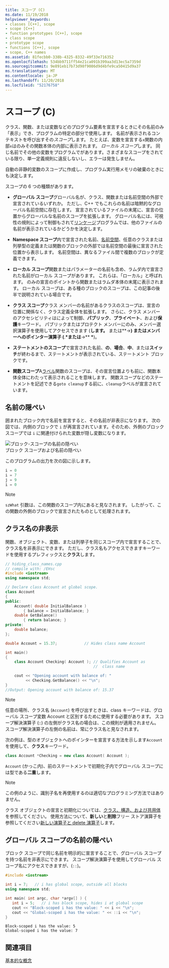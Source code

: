 ```yaml
---
title: スコープ (C)
ms.date: 11/19/2018
helpviewer_keywords:
- classes [C++], scope
- scope [C++]
- function prototypes [C++], scope
- class scope
- prototype scope
- functions [C++], scope
- scope, C++ names
ms.assetid: 81fecbb0-338b-4325-8332-49f33e716352
ms.openlocfilehash: 534bb9711ff54e21ca091b399aa3d13ec5a7359d
ms.sourcegitcommit: 9e891eb17b73d98f9086d9d4bfe9ca50415d9a37
ms.translationtype: MT
ms.contentlocale: ja-JP
ms.lasthandoff: 11/20/2018
ms.locfileid: "52176758"
---
```

# <a name="scope-c"></a>スコープ (C)

クラス、関数、または変数などのプログラム要素を宣言するときにその名前のみ「表示」でき、プログラムの特定の部分で使用します。 名前が表示されるコンテキストを呼び出すその*スコープ*します。 たとえば、変数を宣言する`x`関数の内部`x`はのみその関数本体の内部に表示されます。 *ローカル スコープ*します。 同じ名前でその他の変数をプログラムでがあります。さまざまなスコープをされている限り、単一定義規則に違反しないし、エラーは発生しません。

自動の非静的変数のスコープに作成し、プログラム実行用メモリの破棄のときにも決定します。

スコープの 6 つの種類があります。

- **グローバル スコープ**グローバル名が、クラス、関数または名前空間の外部で宣言されているいずれか。 ただし、C++ でもこれらの名前は暗黙的なグローバル名前空間に存在します。 宣言されているファイルの末尾に、宣言の位置からグローバルな名前のスコープを拡張します。 グローバル名には、可視性の規則によって制御もされて[リンケージ](program-and-linkage-cpp.md)プログラムでは、他のファイルの名前が表示されているかどうかを決定します。

- **Namespace スコープ**内で宣言された名前、[名前空間](namespaces-cpp.md)、任意のクラスまたは列挙型の定義または関数のブロックの外部では名前空間の最後に宣言された位置から表示します。 名前空間は、異なるファイル間で複数のブロックが定義できます。

- **ローカル スコープ**関数またはパラメーターの名前も含め、ラムダ内で宣言された名前がローカル スコープがあります。 これらは、「ローカル」と呼ばれます。 のみの宣言のポイントから関数またはラムダ本体の末尾に表示されます。 ローカル スコープは、ある種のブロックのスコープは、この記事の後半で説明されている場合です。

- **クラス スコープ**クラス メンバーの名前があるクラスのスコープは、宣言の位置に関係なく、クラス定義全体を拡張します。 さらに、クラス メンバーのアクセシビリティはによって制御、**パブリック**、**プライベート**、および**保護**キーワード。 パブリックまたはプロテクト メンバーにのみ、メンバー選択演算子を使用してアクセスできます (**します。** または**->**) またはメンバーへのポインター演算子 (**.**<strong>\*</strong>または**->** <strong>\*</strong>)。

- **ステートメントのスコープ**で宣言された名前、**の**、**場合**、**中**、または**スイッチ**が終わるまで、ステートメントが表示されている、ステートメント ブロックです。

- **関数スコープ**A[ラベル](labeled-statements.md)関数のスコープは、その宣言位置よりも前に、関数本体全体にわたって表示されることを意味します。 関数スコープなどのステートメントを記述できる`goto cleanup`する前に、`cleanup`ラベルが宣言されています。

## <a name="hiding-names"></a>名前の隠ぺい

囲まれたブロック内で名前を宣言すると、その名前が非表示になります。 次の図では、内側のブロックで `i` が再宣言されています。そのため、外側のブロック スコープでは `i` に関連付けられた変数が隠し変数になります。

![ブロック&#45;スコープの名前の隠ぺい](../cpp/media/vc38sf1.png "ブロック&#45;スコープの名前の隠ぺい") <br/>
ブロック スコープおよび名前の隠ぺい

このプログラムの出力を次の図に示します。

```cpp
i = 0
i = 7
j = 9
i = 0
```

> [!NOTE]
> `szWhat` 引数は、この関数のスコープ内にあると見なされます。 したがって、この関数の外側のブロックで宣言されたものとして処理されます。

## <a name="hiding-class-names"></a>クラス名の非表示

関数、オブジェクト、変数、または列挙子を同じスコープ内で宣言することで、クラス名を非表示にできます。 ただし、クラス名もアクセスできますキーワードを使用するプレフィックスと**クラス**します。

```cpp
// hiding_class_names.cpp
// compile with: /EHsc
#include <iostream>
using namespace std;

// Declare class Account at global scope.
class Account
{
public:
    Account( double InitialBalance )
        { balance = InitialBalance; }
    double GetBalance()
        { return balance; }
private:
    double balance;
};

double Account = 15.37;            // Hides class name Account

int main()
{
    class Account Checking( Account ); // Qualifies Account as
                                       //  class name

    cout << "Opening account with balance of: "
         << Checking.GetBalance() << "\n";
}
//Output: Opening account with balance of: 15.37
```

> [!NOTE]
> 任意の場所、クラス名 (`Account`) を呼び出すときは、class キーワードは、グローバル スコープ変数 Account と区別するために使用する必要があります。 スコープ解決演算子 (::) の左側がクラス名の場合は、この規則が適用されません。 スコープ解決演算子の左側の名前は、常にクラス名と見なされます。

次の例は、型のオブジェクトへのポインターを宣言する方法を示します`Account`を使用して、**クラス**キーワード。

```cpp
class Account *Checking = new class Account( Account );
```

`Account` (かっこ内)、前のステートメントで初期化子内でグローバル スコープには型である**二重**します。

> [!NOTE]
> この例のように、識別子名を再使用するのは適切なプログラミング方法ではありません。

クラス オブジェクトの宣言と初期化については、[クラス、構造、および共用体](../cpp/classes-and-structs-cpp.md)を参照してください。 使用方法について、**新しい**と**削除**フリー ストア演算子を参照してください[新しい演算子と delete 演算子](new-and-delete-operators.md)します。

## <a name="hiding-names-with-global-scope"></a>グローバル スコープの名前の隠ぺい

ブロック スコープで同じ名前を明示的に宣言することで、グローバル スコープを持つ名前を非表示にできます。 スコープ解決演算子を使用してグローバル スコープ名にアクセスできますが、(`::`)。

```cpp
#include <iostream>

int i = 7;   // i has global scope, outside all blocks
using namespace std;

int main( int argc, char *argv[] ) {
   int i = 5;   // i has block scope, hides i at global scope
   cout << "Block-scoped i has the value: " << i << "\n";
   cout << "Global-scoped i has the value: " << ::i << "\n";
}
```

```Output
Block-scoped i has the value: 5
Global-scoped i has the value: 7
```

## <a name="see-also"></a>関連項目

[基本的な概念](../cpp/basic-concepts-cpp.md)
